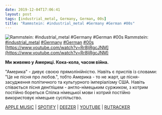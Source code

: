 ```yaml
---
date: 2019-12-04T17:06:41
layout: post
tags: [industrial_metal, Germany, German, 00s]
title: "Rammstein: #industrial_metal #Germany #German #00s"
---
```

![Rammstein: #industrial_metal #Germany #German #00s](https://i.ytimg.com/vi/Rr8ljRgcJNM/maxresdefault.jpg)
Rammstein: [#industrial_metal](/tags/#industrial_metal) [#Germany](/tags/#Germany) [#German](/tags/#German) [#00s](/tags/#00s) [https://www.youtube.com/watch?v=Rr8ljRgcJNM](https://www.youtube.com/watch?v=Rr8ljRgcJNM)

__Ми живемо у Америці. Кока-кола, часом війна.__

&quot;Америка&quot; - дивує своєю прямолінійністю. Навіть є приспів із словами: &quot;Це не пісня про любов.&quot;, тобто Америка - то не жарт, це пісня-засудження політичного та культурного імперіалізму США. Навіть співається пісня денґлішем - англо-німецьким суржиком, з котрим постійно бореться Спілка німецької мови і котрий постійно використовує німецьке суспільство.

[APPLE MUSIC](https://music.apple.com/ru/album/reise-reise/1440734479) | [SPOTIFY](https://open.spotify.com/album/0ZuiwhgXQ1GB8prsPhSHzf) | [DEEZER](https://www.deezer.com/album/1252916?utm_source=deezer&amp;utm_content=album-1252916&amp;utm_term=1601611822_1575471923&amp;utm_medium=web) | [YOUTUBE](https://www.youtube.com/playlist?list=PLBzBwYhHpqLIFUTGE_NPdJfwBJd0CxsHP) | [RUTRACKER](https://rutracker.org/forum/viewtopic.php?t=5732323)
